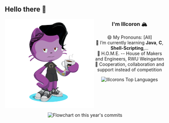 ## Hello there 👋
[<img src="./Octocat-Illcoron.png" width="280" align="left" />](./Octocat-Illcoron.png)

<div align="center" min-width="5px">

### I'm Illcoron 🏔️

😄 My Pronouns: [All] <br/>
🌱 I’m currently learning **Java**, **C**, **Shell-Scripting**,... <br/>
🏡 H.O.M.E. -- House of Makers and Engineers, RWU Weingarten<br/>
🤝 Cooperation, collaboration and support instead of competition<br/>

![Illcorons Top Languages](https://github-readme-stats.vercel.app/api/top-langs/?username=illcoron&theme=dark&show_icons=true&hide_border=false&layout=compact)

</div>

<br clear="left"/>

<p align="center">
<!--<img src="https://github-readme-stats.vercel.app/api?username=illcoron&count_private=true&show_icons=true&theme=dracula&hide=stars,issues" alt="Number of commits, PRs and supportet repositories" /> <br/>-->
<!--<img src="https://github-readme-streak-stats.herokuapp.com/?user=illcoron&theme=dracula" alt="Total number of contributions and commit streak"  -->
    <img src="https://github-profile-summary-cards.vercel.app/api/cards/profile-details?username=illcoron&theme=dracula" alt="Flowchart on this year's commits " />
<!--<a href="https://github.com/ryo-ma/github-profile-trophy"><img src="https://github-profile-trophy.vercel.app/?username=Gimleux&row=1" alt="My GitHub trophies"/>-->
    
    
</p>



<!--
**Illcoron/Illcoron** is a ✨ _special_ ✨ repository because its `README.md` (this file) appears on your GitHub profile.

Here are some ideas to get you started:

- 🔭 I’m currently working on ...
- 🌱 I’m currently learning ...
- 👯 I’m looking to collaborate on ...
- 🤔 I’m looking for help with ...
- 💬 Ask me about ...
- 📫 How to reach me: ...
- 😄 Pronouns: ...
- ⚡ Fun fact: ...
-->
